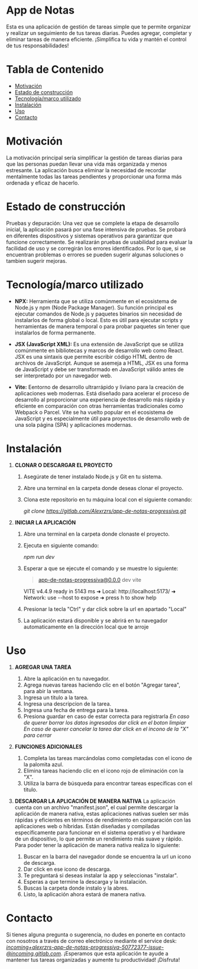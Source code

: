# App de Notas

Esta es una aplicación de gestión de tareas simple que te permite organizar y realizar un seguimiento de tus tareas diarias. Puedes agregar, completar y eliminar tareas de manera eficiente. ¡Simplifica tu vida y mantén el control de tus responsabilidades!

# Tabla de Contenido

-   [Motivación](#Motivación)
-   [Estado de construcción](#Estado""de""construcción)
-   [Tecnología/marco utilizado](#Tecnología/marco""utilizado)
-   [Instalación](#Instalación)
-   [Uso](#Uso)
-   [Contacto](#Contacto)

# Motivación

La motivación principal sería simplificar la gestión de tareas diarias para que las personas puedan llevar una vida más organizada y menos estresante. La aplicación busca eliminar la necesidad de recordar mentalmente todas las tareas pendientes y proporcionar una forma más ordenada y eficaz de hacerlo.

# Estado de construcción

Pruebas y depuración: Una vez que se complete la etapa de desarrollo inicial, la aplicación pasará por una fase intensiva de pruebas. Se probará en diferentes dispositivos y sistemas operativos para garantizar que funcione correctamente. Se realizarán pruebas de usabilidad para evaluar la facilidad de uso y se corregirán los errores identificados. Por lo que, si se encuentran problemas o errores se pueden sugerir algunas soluciones o tambien sugerir mejoras.

# Tecnología/marco utilizado

-   **NPX:** Herramienta que se utiliza comúnmente en el ecosistema de Node.js y npm (Node Package Manager). Su función principal es ejecutar comandos de Node.js y paquetes binarios sin necesidad de instalarlos de forma global o local. Esto es útil para ejecutar scripts y herramientas de manera temporal o para probar paquetes sin tener que instalarlos de forma permanente.

-   **JSX (JavaScript XML):** Es una extensión de JavaScript que se utiliza comúnmente en bibliotecas y marcos de desarrollo web como React. JSX es una sintaxis que permite escribir código HTML dentro de archivos de JavaScript. Aunque se asemeja a HTML, JSX es una forma de JavaScript y debe ser transformado en JavaScript válido antes de ser interpretado por un navegador web.

-   **Vite:** Eentorno de desarrollo ultrarrápido y liviano para la creación de aplicaciones web modernas. Está diseñado para acelerar el proceso de desarrollo al proporcionar una experiencia de desarrollo más rápida y eficiente en comparación con otras herramientas tradicionales como Webpack o Parcel. Vite se ha vuelto popular en el ecosistema de JavaScript y es especialmente útil para proyectos de desarrollo web de una sola página (SPA) y aplicaciones modernas.

# Instalación

1.  **CLONAR O DESCARGAR EL PROYECTO**

    1. Asegúrate de tener instalado Node.js y Git en tu sistema.
    2. Abre una terminal en la carpeta donde deseas clonar el proyecto.
    3. Clona este repositorio en tu máquina local con el siguiente comando:

        _git clone https://gitlab.com/Alexrzrs/app-de-notas-progressiva.git_

2.  **INICIAR LA APLICACIÓN**

    1.  Abre una terminal en la carpeta donde clonaste el proyecto.
    2.  Ejecuta en siguiente comando:

        _npm run dev_

    3.  Esperar a que se ejecute el comando y se muestre lo siguiente:

        > app-de-notas-progressiva@0.0.0 dev
        > vite

        VITE v4.4.9 ready in 5143 ms
        ➜ Local: http://localhost:5173/
        ➜ Network: use --host to expose
        ➜ press h to show help

    4.  Presionar la tecla "Ctrl" y dar click sobre la url en apartado "Local"
    5.  La aplicación estará disponible y se abrirá en tu navegador automaticamente en la dirección local que te arroje

# Uso

1. **AGREGAR UNA TAREA**

    1. Abre la aplicación en tu navegador.
    2. Agrega nuevas tareas haciendo clic en el botón "Agregar tarea", para abir la ventana.
    3. Ingresa un titulo a la tarea.
    4. Ingresa una descripcion de la tarea.
    5. Ingresa una fecha de entrega para la tarea.
    6. Presiona guardar en caso de estar correcta para registrarla
       _En caso de querer borrar los datos ingresados dar click en el boton limpiar_
       _En caso de querer cancelar la tarea dar click en el incono de la "X" para cerrar_

2. **FUNCIONES ADICIONALES**

    1. Completa las tareas marcándolas como completadas con el icono de la palomita azul.
    2. Elimina tareas haciendo clic en el icono rojo de eliminación con la "X".
    3. Utiliza la barra de búsqueda para encontrar tareas específicas con el titulo.

3. **DESCARGAR LA APLICACIÓN DE MANERA NATIVA**
   La aplicación cuenta con un archivo "manifest.json", el cual permite descargar la aplicación de manera nativa, estas aplicaciones nativas suelen ser más rápidas y eficientes en términos de rendimiento en comparación con las aplicaciones web o híbridas. Están diseñadas y compiladas específicamente para funcionar en el sistema operativo y el hardware de un dispositivo, lo que permite un rendimiento más suave y rápido. Para poder tener la aplicación de manera nativa realiza lo siguiente:

    1. Buscar en la barra del navegador donde se encuentra la url un icono de descarga.
    2. Dar click en ese icono de descarga.
    3. Te preguntará si deseas instalar la app y seleccionas "instalar".
    4. Esperas a que termine la descarga y la instalación.
    5. Buscas la carpeta donde instalo y la abres.
    6. Listo, la aplicación ahora estará de manera nativa.

# Contacto

Si tienes alguna pregunta o sugerencia, no dudes en ponerte en contacto con nosotros a través de correo electrónico mediante el service desk:
*incoming+alexrzrs-app-de-notas-progressiva-50772377-issue-@incoming.gitlab.com*.
¡Esperamos que esta aplicación te ayude a mantener tus tareas organizadas y aumente tu productividad! ¡Disfruta!
